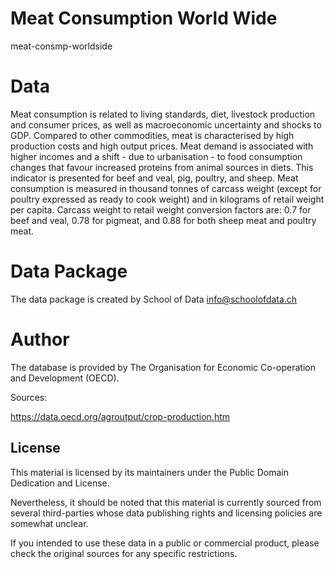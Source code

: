 # Meat Consumption World Wide

meat-consmp-worldside

# Data

Meat consumption is related to living standards, diet, livestock production and consumer prices, as well as macroeconomic uncertainty and shocks to GDP. Compared to other commodities, meat is characterised by high production costs and high output prices. Meat demand is associated with higher incomes and a shift - due to urbanisation - to food consumption changes that favour increased proteins from animal sources in diets. This indicator is presented for beef and veal, pig, poultry, and sheep. Meat consumption is measured in thousand tonnes of carcass weight (except for poultry expressed as ready to cook weight) and in kilograms of retail weight per capita. Carcass weight to retail weight conversion factors are: 0.7 for beef and veal, 0.78 for pigmeat, and 0.88 for both sheep meat and poultry meat.


# Data Package

The data package is created by School of Data <info@schoolofdata.ch>

# Author

The database is provided by The Organisation for Economic Co-operation and Development (OECD).

Sources:

https://data.oecd.org/agroutput/crop-production.htm


## License

This material is licensed by its maintainers under the Public Domain Dedication
and License.

Nevertheless, it should be noted that this material is currently sourced from
several third-parties whose data publishing rights and licensing policies are somewhat
unclear.

If you intended to use these data in a public or commercial product, please
check the original sources for any specific restrictions.
